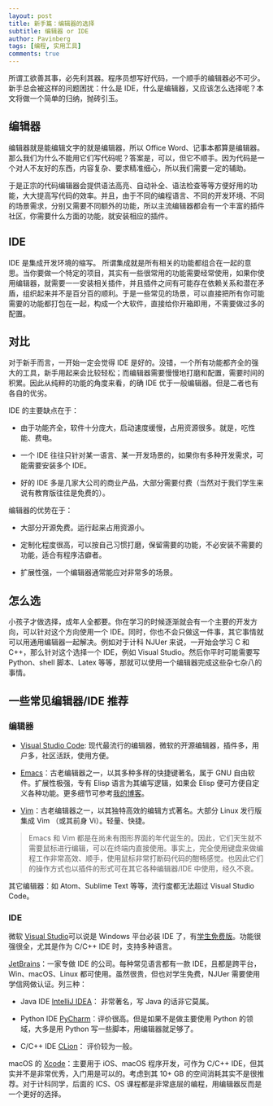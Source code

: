 ```yaml
---
layout: post
title: 新手篇：编辑器的选择
subtitle: 编辑器 or IDE
author: Pavinberg
tags: [编程, 实用工具]
comments: true
---
```


所谓工欲善其事，必先利其器。程序员想写好代码，一个顺手的编辑器必不可少。新手总会被这样的问题困扰：什么是 IDE，什么是编辑器，又应该怎么选择呢？本文将做一个简单的归纳，抛砖引玉。

## 编辑器

编辑器就是能编辑文字的就是编辑器，所以 Office Word、记事本都算是编辑器。那么我们为什么不能用它们写代码呢？答案是，可以，但它不顺手。因为代码是一个对人不友好的东西，内容复杂、要求精准细心，所以我们需要一定的辅助。

于是正宗的代码编辑器会提供语法高亮、自动补全、语法检查等等方便好用的功能，大大提高写代码的效率。并且，由于不同的编程语言、不同的开发环境、不同的场景需求，分别又需要不同额外的功能，所以主流编辑器都会有一个丰富的插件社区，你需要什么方面的功能，就安装相应的插件。

## IDE

IDE 是集成开发环境的缩写。 所谓集成就是所有相关的功能都组合在一起的意思。当你要做一个特定的项目，其实有一些很常用的功能需要经常使用，如果你使用编辑器，就需要一一安装相关插件，并且插件之间有可能存在依赖关系和潜在矛盾，组织起来并不是百分百的顺利。于是一些常见的场景，可以直接把所有你可能需要的功能都打包在一起，构成一个大软件，直接给你开箱即用，不需要做过多的配置。

## 对比

对于新手而言，一开始一定会觉得 IDE 是好的。没错，一个所有功能都齐全的强大的工具，新手用起来会比较轻松；而编辑器需要慢慢地打磨和配置，需要时间的积累。因此从纯粹的功能的角度来看，的确 IDE 优于一般编辑器。但是二者也有各自的优劣。

IDE 的主要缺点在于：

- 由于功能齐全，软件十分庞大，启动速度缓慢，占用资源很多。就是，吃性能、费电。

- 一个 IDE 往往只针对某一语言、某一开发场景的，如果你有多种开发需求，可能需要安装多个 IDE。

- 好的 IDE 多是几家大公司的商业产品，大部分需要付费（当然对于我们学生来说有教育版往往是免费的）。

编辑器的优势在于：

- 大部分开源免费。运行起来占用资源小。

- 定制化程度很高，可以按自己习惯打磨，保留需要的功能，不必安装不需要的功能，适合有程序洁癖者。

- 扩展性强，一个编辑器通常能应对非常多的场景。

## 怎么选

小孩子才做选择，成年人全都要。你在学习的时候逐渐就会有一个主要的开发方向，可以针对这个方向使用一个 IDE。同时，你也不会只做这一件事，其它事情就可以用通用编辑器一起解决。例如对于计科 NJUer 来说，一开始会学习 C 和 C++，那么针对这个选择一个 IDE，例如 Visual Studio。然后你平时可能需要写 Python、shell 脚本、Latex 等等，那就可以使用一个编辑器完成这些杂七杂八的事情。

## 一些常见编辑器/IDE 推荐

### 编辑器

- [Visual Studio Code](https://code.visualstudio.com): 现代最流行的编辑器，微软的开源编辑器，插件多，用户多，社区活跃，使用方便。

- [Emacs](https://www.gnu.org/software/emacs/)：古老编辑器之一，以其多种多样的快捷键著名，属于 GNU 自由软件。扩展性极强，专有 Elisp 语言为其编写逻辑，如果会 Elisp 便可方便自定义各种功能。更多细节可参考[我的博客](https://zhuanlan.zhihu.com/p/385214753)。

- [Vim](https://www.vim.org)：古老编辑器之一，以其独特高效的编辑方式著名。大部分 Linux 发行版集成 Vim （或其前身 Vi）。轻量、快捷。

> Emacs 和 Vim 都是在尚未有图形界面的年代诞生的。因此，它们天生就不需要鼠标进行编辑，可以在终端内直接使用。事实上，完全使用键盘来做编程工作非常高效、顺手，使用鼠标非常打断码代码的酣畅感觉。也因此它们的操作方式也以插件的形式可在其它各种编辑器/IDE 中使用，经久不衰。

其它编辑器：如 Atom、Sublime Text 等等，流行度都无法超过 Visual Studio Code。

### IDE

微软 [Visual Studio](https://visualstudio.microsoft.com)可以说是 Windows 平台必装 IDE 了，有[学生免费版](https://visualstudio.microsoft.com/students/)。功能很强很全，尤其是作为 C/C++ IDE 时，支持多种语言。

[JetBrains](https://www.jetbrains.com)：一家专做 IDE 的公司。每种常见语言都有一款 IDE，且都是跨平台，Win、macOS、Linux 都可使用。虽然很贵，但也对学生免费，NJUer 需要使用学信网做认证。列三种：

- Java IDE [IntelliJ IDEA](https://www.jetbrains.com/idea/)： 非常著名，写 Java 的话非它莫属。

- Python IDE [PyCharm](https://www.jetbrains.com/pycharm/)：评价很高。但是如果不是做主要使用 Python 的领域，大多是用 Python 写一些脚本，用编辑器就足够了。

- C/C++ IDE [CLion](https://www.jetbrains.com/clion/)： 评价较为一般。

macOS 的 [Xcode](https://developer.apple.com/xcode/)：主要用于 iOS、macOS 程序开发，可作为 C/C++ IDE，但其实并不是非常优秀，入门用是可以的。考虑到其 10+ GB 的空间消耗其实不是很推荐。对于计科同学，后面的 ICS、OS 课程都是非常底层的编程，用编辑器反而是一个更好的选择。

